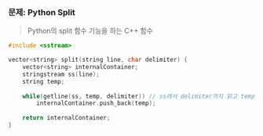 ### 문제: Python Split
> Python의 split 함수 기능을 하는 C++ 함수

```C++
#include <sstream>

vector<string> split(string line, char delimiter) {
    vector<string> internalContainer; 
    stringstream ss(line); 
    string temp;
    
    while(getline(ss, temp, delimiter)) // ss에서 delimiter까지 읽고 temp에 저장
        internalContainer.push_back(temp);
        
    return internalContainer;
}
```

